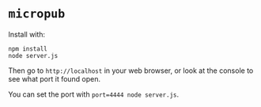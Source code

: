 # `micropub`

Install with:

```
npm install
node server.js
```

Then go to `http://localhost` in your web browser, or look at the console to
see what port it found open.

You can set the port with `port=4444 node server.js`.